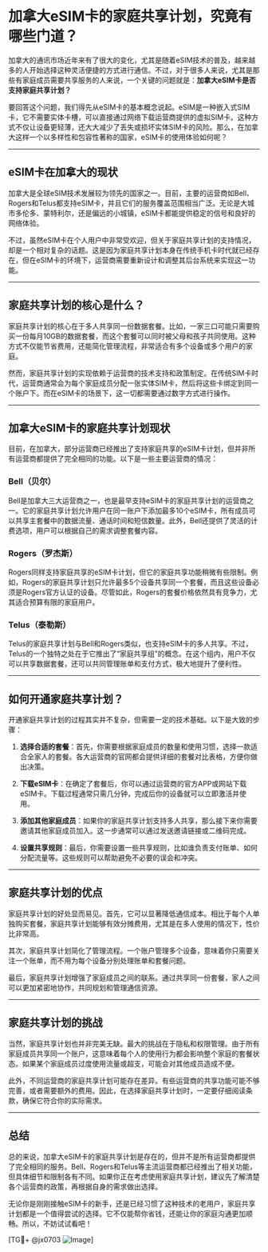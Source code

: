 # 加拿大eSIM卡的家庭共享计划，究竟有哪些门道？

加拿大的通讯市场近年来有了很大的变化，尤其是随着eSIM技术的普及，越来越多的人开始选择这种灵活便捷的方式进行通信。不过，对于很多人来说，尤其是那些有家庭成员需要共享服务的人来说，一个关键的问题就是：**加拿大eSIM卡是否支持家庭共享计划？**

要回答这个问题，我们得先从eSIM卡的基本概念说起。eSIM是一种嵌入式SIM卡，它不需要实体卡槽，可以直接通过网络下载运营商提供的虚拟SIM卡。这种方式不仅让设备更轻薄，还大大减少了丢失或损坏实体SIM卡的风险。那么，在加拿大这样一个以多样性和包容性著称的国家，eSIM卡的使用体验如何呢？

---

## eSIM卡在加拿大的现状

加拿大是全球eSIM技术发展较为领先的国家之一。目前，主要的运营商如Bell、Rogers和Telus都支持eSIM卡，并且它们的服务覆盖范围相当广泛。无论是大城市多伦多、蒙特利尔，还是偏远的小城镇，eSIM卡都能提供稳定的信号和良好的网络体验。

不过，虽然eSIM卡在个人用户中非常受欢迎，但关于家庭共享计划的支持情况，却是一个相对复杂的话题。这是因为家庭共享计划本身在传统手机卡时代就已经存在，但在eSIM卡的环境下，运营商需要重新设计和调整其后台系统来实现这一功能。

---

## 家庭共享计划的核心是什么？

家庭共享计划的核心在于多人共享同一份数据套餐。比如，一家三口可能只需要购买一份每月10GB的数据套餐，而这个套餐可以同时被父母和孩子共同使用。这种方式不仅能节省费用，还能简化管理流程，非常适合有多个设备或多个用户的家庭。

然而，家庭共享计划的实现依赖于运营商的技术支持和政策制定。在传统SIM卡时代，运营商通常会为每个家庭成员分配一张实体SIM卡，然后将这些卡绑定到同一个账户下。而在eSIM卡的场景下，这一切都需要通过数字方式进行操作。

---

## 加拿大eSIM卡的家庭共享计划现状

目前，在加拿大，部分运营商已经推出了支持家庭共享的eSIM卡计划，但并非所有运营商都提供了完全相同的功能。以下是一些主要运营商的情况：

### Bell（贝尔）
Bell是加拿大三大运营商之一，也是最早支持eSIM卡的家庭共享计划的运营商之一。它的家庭共享计划允许用户在同一账户下添加最多10个eSIM卡，所有成员可以共享主套餐中的数据流量、通话时间和短信数量。此外，Bell还提供了灵活的计费选项，用户可以根据自己的需求调整套餐内容。

### Rogers（罗杰斯）
Rogers同样支持家庭共享的eSIM卡计划，但它的家庭共享功能稍微有些限制。例如，Rogers的家庭共享计划只允许最多5个设备共享同一个套餐，而且这些设备必须是Rogers官方认证的设备。尽管如此，Rogers的套餐价格依然具有竞争力，尤其适合预算有限的家庭用户。

### Telus（泰勒斯）
Telus的家庭共享计划与Bell和Rogers类似，也支持eSIM卡的多人共享。不过，Telus的一个独特之处在于它推出了“家庭共享组”的概念。在这个组内，用户不仅可以共享数据套餐，还可以共同管理账单和支付方式，极大地提升了便利性。

---

## 如何开通家庭共享计划？

开通家庭共享计划的过程其实并不复杂，但需要一定的技术基础。以下是大致的步骤：

1. **选择合适的套餐**：首先，你需要根据家庭成员的数量和使用习惯，选择一款适合全家人的套餐。各大运营商的官网都会提供详细的套餐对比表格，方便你做出决策。

2. **下载eSIM卡**：在确定了套餐后，你可以通过运营商的官方APP或网站下载eSIM卡。下载过程通常只需几分钟，完成后你的设备就可以立即激活并使用。

3. **添加其他家庭成员**：如果你的家庭共享计划支持多人共享，那么接下来你需要邀请其他家庭成员加入。这一步通常可以通过发送邀请链接或二维码完成。

4. **设置共享规则**：最后，你需要设置一些共享规则，比如谁负责支付账单、如何分配流量等。这些规则可以帮助避免不必要的误会和冲突。

---

## 家庭共享计划的优点

家庭共享计划的好处显而易见。首先，它可以显著降低通信成本。相比于每个人单独购买套餐，家庭共享计划能够有效分摊费用，尤其是在多人使用的情况下，性价比非常高。

其次，家庭共享计划简化了管理流程。一个账户管理多个设备，意味着你只需要关注一个账单，而不用为每个设备分别处理账单和套餐问题。

最后，家庭共享计划增强了家庭成员之间的联系。通过共享同一份套餐，家人之间可以更加紧密地协作，共同规划和管理通信资源。

---

## 家庭共享计划的挑战

当然，家庭共享计划也并非完美无缺。最大的挑战在于隐私和权限管理。由于所有家庭成员共享同一个账户，这意味着每个人的使用行为都会影响整个家庭的套餐状态。如果某个家庭成员过度使用流量或超支，可能会对其他成员造成不便。

此外，不同运营商的家庭共享计划可能存在差异。有些运营商的共享功能可能不够完善，或者需要额外的费用。因此，在选择家庭共享计划时，一定要仔细阅读条款，确保它符合你的实际需求。

---

## 总结

总的来说，加拿大eSIM卡的家庭共享计划是存在的，但并不是所有运营商都提供了完全相同的服务。Bell、Rogers和Telus等主流运营商都已经推出了相关功能，但具体细节和限制各有不同。如果你正在考虑使用家庭共享计划，建议先了解清楚各个运营商的政策，再根据自身的需求做出选择。

无论你是刚刚接触eSIM卡的新手，还是已经习惯了这种技术的老用户，家庭共享计划都是一个值得尝试的选择。它不仅能帮你省钱，还能让你的家庭沟通更加顺畅。所以，不妨试试看吧！

[TG💪+ @jx0703 ![Image](https://github.com/user-attachments/assets/dbca1d08-cadb-493c-b0ec-ad6f7a83f270)]